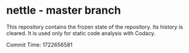 # nettle - master branch

This repository contains the frozen state of the repository.
Its history is cleared. It is used only for static code
analysis with Codacy.

Commit Time: 1722656581